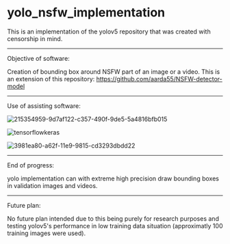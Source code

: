 # yolo_nsfw_implementation
This is an implementation of the yolov5 repository that was created with censorship in mind.

--------------------------------------------------------------------------------------

Objective of software:

Creation of bounding box around NSFW part of an image or a video. This is an extension of this repository: https://github.com/aarda55/NSFW-detector-model

--------------------------------------------------------------------------------------

Use of assisting software:

![215354959-9d7af122-c357-490f-9de5-5a4816bfb015](https://github.com/aarda55/yolov5_nsfw_implementation/assets/79632956/7c67b144-b064-4cb7-82df-19040a2b4060)

![tensorflowkeras](https://github.com/aarda55/yolov5_nsfw_implementation/assets/79632956/8d20ebb2-69b7-4268-8b98-f48fb8057f7f)

![3981ea80-a62f-11e9-9815-cd3293dbdd22](https://github.com/aarda55/yolov5_nsfw_implementation/assets/79632956/eb85a7ea-5dda-4361-8043-4c602f92a2bd)

--------------------------------------------------------------------------------------

End of progress:


yolo implementation can with extreme high precision draw bounding boxes in validation images and videos.

--------------------------------------------------------------------------------------

Future plan:

No future plan intended due to this being purely for research purposes and testing yolov5's performance in low training data situation (approximatly 100 training images were used).
